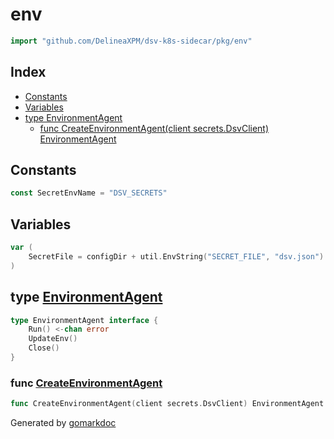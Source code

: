<!-- Code generated by gomarkdoc. DO NOT EDIT -->

# env

```go
import "github.com/DelineaXPM/dsv-k8s-sidecar/pkg/env"
```

## Index

- [Constants](#constants)
- [Variables](#variables)
- [type EnvironmentAgent](#type-environmentagent)
  - [func CreateEnvironmentAgent(client secrets.DsvClient) EnvironmentAgent](#func-createenvironmentagent)

## Constants

```go
const SecretEnvName = "DSV_SECRETS"
```

## Variables

```go
var (
    SecretFile = configDir + util.EnvString("SECRET_FILE", "dsv.json")
)
```

## type [EnvironmentAgent](https://github.com/DelineaXPM/dsv-k8s-sidecar/blob/main/pkg/env/service.go#L25-L29)

```go
type EnvironmentAgent interface {
    Run() <-chan error
    UpdateEnv()
    Close()
}
```

### func [CreateEnvironmentAgent](https://github.com/DelineaXPM/dsv-k8s-sidecar/blob/main/pkg/env/service.go#L37)

```go
func CreateEnvironmentAgent(client secrets.DsvClient) EnvironmentAgent
```

Generated by [gomarkdoc](https://github.com/princjef/gomarkdoc)
